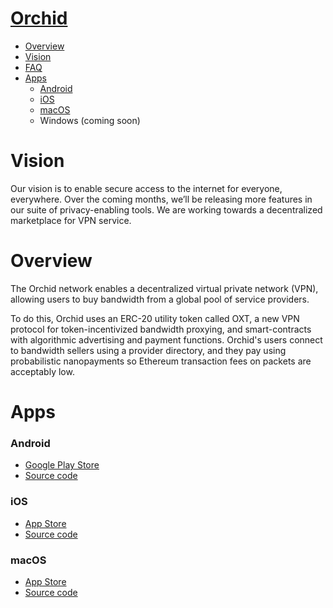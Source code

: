 # [Orchid](https://www.orchid.com/)

- [Overview](#overview)
- [Vision](#vision)
- [FAQ](docs/faq.md)
- [Apps](#apps)
	- [Android](#app-android)
	- [iOS](#app-ios)
	- [macOS](#app-macos)
	- Windows (coming soon)

Vision
======
Our vision is to enable secure access to the internet for everyone, everywhere.
Over the coming months, we’ll be releasing more features in our suite of privacy-enabling tools. We are working towards a decentralized marketplace for VPN service.

Overview
========
The Orchid network enables a decentralized virtual private network (VPN), allowing users to buy bandwidth from a global pool of service providers.

To do this, Orchid uses an ERC-20 utility token called OXT, a new VPN protocol for token-incentivized bandwidth proxying, and smart-contracts with algorithmic advertising and payment functions. Orchid's users connect to bandwidth sellers using a provider directory, and they pay using probabilistic nanopayments so Ethereum transaction fees on packets are acceptably low.

Apps
======
### Android <a name="app-android"></a>
- [Google Play Store](https://play.google.com/store/apps/details?id=net.orchid.Orchid&hl=en_US)
- [Source code](app-android)

### iOS <a name="app-ios"></a>
- [App Store](https://apps.apple.com/us/app/id1474884867)
- [Source code](app-ios)

### macOS <a name="app-macos"></a>
- [App Store](https://apps.apple.com/us/app/orchid-secure-networking/id1474884867)
- [Source code](app-macos)